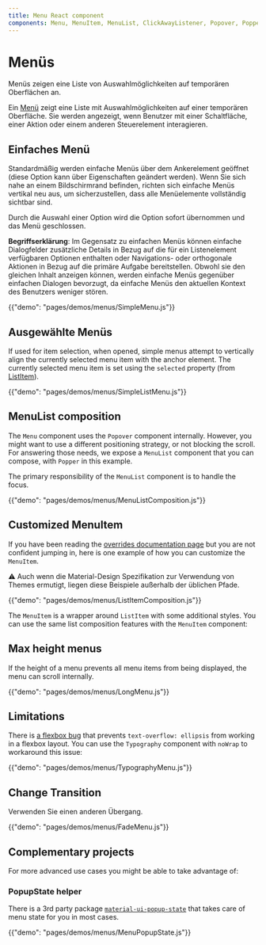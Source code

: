 ```yaml
---
title: Menu React component
components: Menu, MenuItem, MenuList, ClickAwayListener, Popover, Popper
---
```

# Menüs

<p class="description">Menüs zeigen eine Liste von Auswahlmöglichkeiten auf temporären Oberflächen an.</p>

Ein [Menü](https://material.io/design/components/menus.html) zeigt eine Liste mit Auswahlmöglichkeiten auf einer temporären Oberfläche. Sie werden angezeigt, wenn Benutzer mit einer Schaltfläche, einer Aktion oder einem anderen Steuerelement interagieren.

## Einfaches Menü

Standardmäßig werden einfache Menüs über dem Ankerelement geöffnet (diese Option kann über Eigenschaften geändert werden). Wenn Sie sich nahe an einem Bildschirmrand befinden, richten sich einfache Menüs vertikal neu aus, um sicherzustellen, dass alle Menüelemente vollständig sichtbar sind.

Durch die Auswahl einer Option wird die Option sofort übernommen und das Menü geschlossen.

**Begriffserklärung**: Im Gegensatz zu einfachen Menüs können einfache Dialogfelder zusätzliche Details in Bezug auf die für ein Listenelement verfügbaren Optionen enthalten oder Navigations- oder orthogonale Aktionen in Bezug auf die primäre Aufgabe bereitstellen. Obwohl sie den gleichen Inhalt anzeigen können, werden einfache Menüs gegenüber einfachen Dialogen bevorzugt, da einfache Menüs den aktuellen Kontext des Benutzers weniger stören.

{{"demo": "pages/demos/menus/SimpleMenu.js"}}

## Ausgewählte Menüs

If used for item selection, when opened, simple menus attempt to vertically align the currently selected menu item with the anchor element. The currently selected menu item is set using the `selected` property (from [ListItem](/api/list-item/)).

{{"demo": "pages/demos/menus/SimpleListMenu.js"}}

## MenuList composition

The `Menu` component uses the `Popover` component internally. However, you might want to use a different positioning strategy, or not blocking the scroll. For answering those needs, we expose a `MenuList` component that you can compose, with `Popper` in this example.

The primary responsibility of the `MenuList` component is to handle the focus.

{{"demo": "pages/demos/menus/MenuListComposition.js"}}

## Customized MenuItem

If you have been reading the [overrides documentation page](/customization/overrides/) but you are not confident jumping in, here is one example of how you can customize the `MenuItem`.

⚠️ Auch wenn die Material-Design Spezifikation zur Verwendung von Themes ermutigt, liegen diese Beispiele außerhalb der üblichen Pfade.

{{"demo": "pages/demos/menus/ListItemComposition.js"}}

The `MenuItem` is a wrapper around `ListItem` with some additional styles. You can use the same list composition features with the `MenuItem` component:

## Max height menus

If the height of a menu prevents all menu items from being displayed, the menu can scroll internally.

{{"demo": "pages/demos/menus/LongMenu.js"}}

## Limitations

There is [a flexbox bug](https://bugs.chromium.org/p/chromium/issues/detail?id=327437) that prevents `text-overflow: ellipsis` from working in a flexbox layout. You can use the `Typography` component with `noWrap` to workaround this issue:

{{"demo": "pages/demos/menus/TypographyMenu.js"}}

## Change Transition

Verwenden Sie einen anderen Übergang.

{{"demo": "pages/demos/menus/FadeMenu.js"}}

## Complementary projects

For more advanced use cases you might be able to take advantage of:

### PopupState helper

There is a 3rd party package [`material-ui-popup-state`](https://github.com/jcoreio/material-ui-popup-state) that takes care of menu state for you in most cases.

{{"demo": "pages/demos/menus/MenuPopupState.js"}}